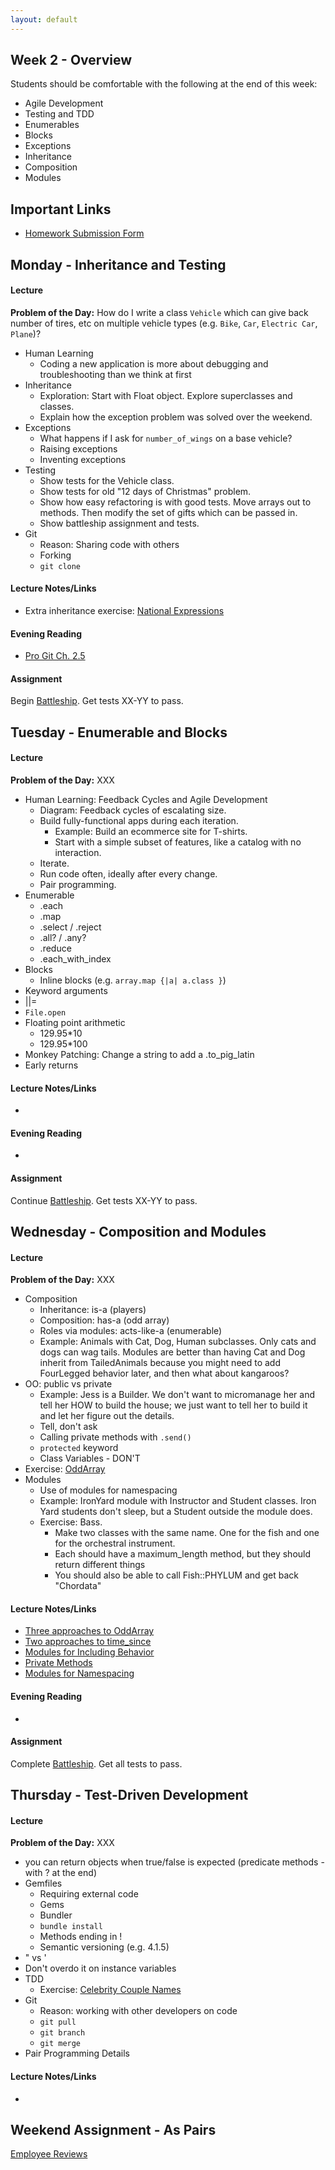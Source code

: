 ```yaml
---
layout: default
---
```


## Week 2 - Overview

Students should be comfortable with the following at the end of this week:

* Agile Development
* Testing and TDD
* Enumerables
* Blocks
* Exceptions
* Inheritance
* Composition
* Modules


## Important Links

* [Homework Submission Form](http://goo.gl/forms/o9so3mi9Sd)


## Monday - Inheritance and Testing

#### Lecture

**Problem of the Day:** How do I write a class `Vehicle` which can give back number of tires, etc on multiple vehicle types (e.g. `Bike`, `Car`, `Electric Car`, `Plane`)?

* Human Learning
  * Coding a new application is more about debugging and troubleshooting than we think at first
* Inheritance
  * Exploration: Start with Float object.  Explore superclasses and classes.
  * Explain how the exception problem was solved over the weekend.
* Exceptions
  * What happens if I ask for `number_of_wings` on a base vehicle?
  * Raising exceptions
  * Inventing exceptions
* Testing
  * Show tests for the Vehicle class.
  * Show tests for old "12 days of Christmas" problem.
  * Show how easy refactoring is with good tests.  Move arrays out to methods.  Then modify the set of gifts which can be passed in.
  * Show battleship assignment and tests.
* Git
  * Reason: Sharing code with others
  * Forking
  * `git clone`

#### Lecture Notes/Links

* Extra inheritance exercise: [National Expressions](https://github.com/masonfmatthews/rails_assignments/tree/master/exercises/national_expressions)

#### Evening Reading

* [Pro Git Ch. 2.5](http://git-scm.com/book/en/v2/Git-Basics-Working-with-Remotes)

#### Assignment

Begin [Battleship](https://github.com/tiyd-rails-2015-05/battleship).  Get tests XX-YY to pass.

## Tuesday - Enumerable and Blocks

#### Lecture

**Problem of the Day:** XXX

* Human Learning: Feedback Cycles and Agile Development
  * Diagram: Feedback cycles of escalating size.
  * Build fully-functional apps during each iteration.
    * Example: Build an ecommerce site for T-shirts.
    * Start with a simple subset of features, like a catalog with no interaction.
  * Iterate.
  * Run code often, ideally after every change.
  * Pair programming.
* Enumerable
  * .each
  * .map
  * .select / .reject
  * .all? / .any?
  * .reduce
  * .each_with_index
* Blocks
  * Inline blocks (e.g. `array.map {|a| a.class }`)
* Keyword arguments
* ||=
* `File.open`
* Floating point arithmetic
  * 129.95*10
  * 129.95*100
* Monkey Patching: Change a string to add a .to_pig_latin
* Early returns

#### Lecture Notes/Links

*

#### Evening Reading

*

#### Assignment

Continue [Battleship](https://github.com/tiyd-rails-2015-05/battleship).  Get tests XX-YY to pass.


## Wednesday - Composition and Modules

#### Lecture

**Problem of the Day:** XXX

* Composition
  * Inheritance: is-a (players)
  * Composition: has-a (odd array)
  * Roles via modules: acts-like-a (enumerable)
  * Example: Animals with Cat, Dog, Human subclasses.  Only cats and dogs can wag tails.  Modules are better than having Cat and Dog inherit from TailedAnimals because you might need to add FourLegged behavior later, and then what about kangaroos?
* OO: public vs private
  * Example: Jess is a Builder.  We don't want to micromanage her and tell her HOW to build the house; we just want to tell her to build it and let her figure out the details.
  * Tell, don't ask
  * Calling private methods with `.send()`
  * `protected` keyword
  * Class Variables - DON'T
* Exercise: [OddArray](https://github.com/tiyd-rails-2015-01/odd_array)
* Modules
  * Use of modules for namespacing
  * Example: IronYard module with Instructor and Student classes.  Iron Yard students don't sleep, but a Student outside the module does.
  * Exercise: Bass.
    * Make two classes with the same name.  One for the fish and one for the orchestral instrument.
    * Each should have a maximum_length method, but they should return different things
    * You should also be able to call Fish::PHYLUM and get back "Chordata"


#### Lecture Notes/Links

* [Three approaches to OddArray](w8-2/composition.rb)
* [Two approaches to time_since](w8-2/time_math.rb)
* [Modules for Including Behavior](w2-2/modules.rb)
* [Private Methods](w2-2/modules2.rb)
* [Modules for Namespacing](w2-2/modules3.rb)

#### Evening Reading

*

#### Assignment

Complete [Battleship](https://github.com/tiyd-rails-2015-05/battleship).  Get all tests to pass.


## Thursday - Test-Driven Development

#### Lecture

**Problem of the Day:** XXX

* you can return objects when true/false is expected (predicate methods - with ? at the end)
* Gemfiles
  * Requiring external code
  * Gems
  * Bundler
  * `bundle install`
  * Methods ending in !
  * Semantic versioning (e.g. 4.1.5)
* " vs '
* Don't overdo it on instance variables
* TDD
  * Exercise: [Celebrity Couple Names](https://github.com/masonfmatthews/rails_assignments/tree/master/exercises/celebrity_couple_names) <!-- Bombed spectacularly.  Not a good example for TDD.  Need a class to show how TDD works. -->
* Git
  * Reason: working with other developers on code
  * `git pull`
  * `git branch`
  * `git merge`
* Pair Programming Details

#### Lecture Notes/Links

*


## Weekend Assignment - As Pairs

[Employee Reviews](https://github.com/tiyd-rails-2015-01/employee_reviews)
